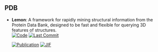 

## **PDB**


- **Lemon**: A framework for rapidly mining structural information from the Protein Data Bank, designed to be fast and flexible for querying 3D features of structures.  
    [![Code](https://img.shields.io/github/stars/chopralab/lemon?style=for-the-badge&logo=github)](https://github.com/chopralab/lemon) 
    [![Last Commit](https://img.shields.io/github/last-commit/chopralab/lemon?style=for-the-badge&logo=github)](https://github.com/chopralab/lemon) 

    [![Publication](https://img.shields.io/badge/Publication-Citations:3-blue?style=for-the-badge&logo=bookstack)](https://doi.org/10.1093/bioinformatics/btz178) 
    [![JIF](https://img.shields.io/badge/Impact_Factor-4.40-purple?style=for-the-badge&logo=academia)](https://doi.org/10.1093/bioinformatics/btz178)


